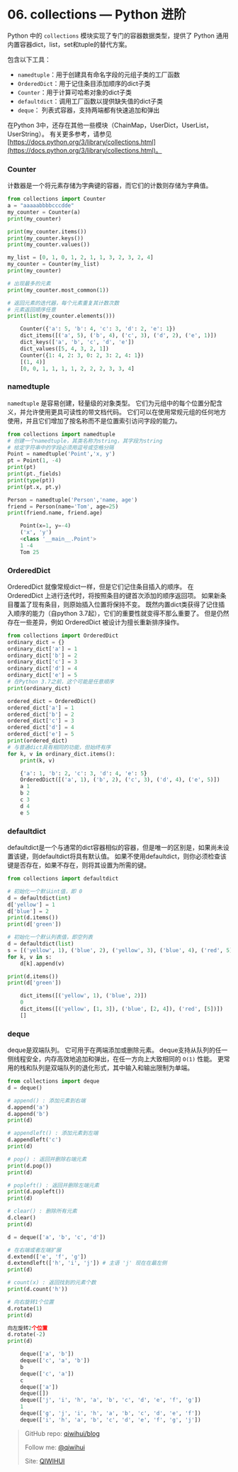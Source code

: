 # 06. collections — Python 进阶

Python 中的 `collections` 模块实现了专门的容器数据类型，提供了 Python 通用内置容器dict，list，set和tuple的替代方案。

包含以下工具：

- `namedtuple`：用于创建具有命名字段的元组子类的工厂函数
- `OrderedDict`：用于记住条目添加顺序的dict子类
- `Counter`：用于计算可哈希对象的dict子类
- `defaultdict`：调用工厂函数以提供缺失值的dict子类
- `deque`： 列表式容器，支持两端都有快速追加和弹出

在Python 3中，还存在其他一些模块（ChainMap，UserDict，UserList，UserString）。 有关更多参考，请参见 [https://docs.python.org/3/library/collections.html](https://docs.python.org/3/library/collections.html)。

<!--more-->

### Counter

计数器是一个将元素存储为字典键的容器，而它们的计数则存储为字典值。

```python
from collections import Counter
a = "aaaaabbbbcccdde"
my_counter = Counter(a)
print(my_counter)

print(my_counter.items())
print(my_counter.keys())
print(my_counter.values())

my_list = [0, 1, 0, 1, 2, 1, 1, 3, 2, 3, 2, 4]
my_counter = Counter(my_list)
print(my_counter)

# 出现最多的元素
print(my_counter.most_common(1))

# 返回元素的迭代器，每个元素重复其计数次数
# 元素返回顺序任意
print(list(my_counter.elements()))
```

```python
    Counter({'a': 5, 'b': 4, 'c': 3, 'd': 2, 'e': 1})
    dict_items([('a', 5), ('b', 4), ('c', 3), ('d', 2), ('e', 1)])
    dict_keys(['a', 'b', 'c', 'd', 'e'])
    dict_values([5, 4, 3, 2, 1])
    Counter({1: 4, 2: 3, 0: 2, 3: 2, 4: 1})
    [(1, 4)]
    [0, 0, 1, 1, 1, 1, 2, 2, 2, 3, 3, 4]
```

### namedtuple

`namedtuple` 是容易创建，轻量级的对象类型。 它们为元组中的每个位置分配含义，并允许使用更具可读性的带文档代码。 它们可以在使用常规元组的任何地方使用，并且它们增加了按名称而不是位置索引访问字段的能力。

```python
from collections import namedtuple
# 创建一个namedtuple，其类名称为string，其字段为string
# 给定字符串中的字段必须用逗号或空格分隔
Point = namedtuple('Point','x, y')
pt = Point(1, -4)
print(pt)
print(pt._fields)
print(type(pt))
print(pt.x, pt.y)

Person = namedtuple('Person','name, age')
friend = Person(name='Tom', age=25)
print(friend.name, friend.age)
```

```python
    Point(x=1, y=-4)
    ('x', 'y')
    <class '__main__.Point'>
    1 -4
    Tom 25
```

### OrderedDict

OrderedDict 就像常规dict一样，但是它们记住条目插入的顺序。 在 OrderedDict 上进行迭代时，将按照条目的键首次添加的顺序返回项。 如果新条目覆盖了现有条目，则原始插入位置将保持不变。 既然内置dict类获得了记住插入顺序的能力（自python 3.7起），它们的重要性就变得不那么重要了。 但是仍然存在一些差异，例如 OrderedDict 被设计为擅长重新排序操作。

```python
from collections import OrderedDict
ordinary_dict = {}
ordinary_dict['a'] = 1
ordinary_dict['b'] = 2
ordinary_dict['c'] = 3
ordinary_dict['d'] = 4
ordinary_dict['e'] = 5
# 在Python 3.7之前，这个可能是任意顺序
print(ordinary_dict)

ordered_dict = OrderedDict()
ordered_dict['a'] = 1
ordered_dict['b'] = 2
ordered_dict['c'] = 3
ordered_dict['d'] = 4
ordered_dict['e'] = 5
print(ordered_dict)
# 与普通dict具有相同的功能，但始终有序
for k, v in ordinary_dict.items():
    print(k, v)
```

```python
    {'a': 1, 'b': 2, 'c': 3, 'd': 4, 'e': 5}
    OrderedDict([('a', 1), ('b', 2), ('c', 3), ('d', 4), ('e', 5)])
    a 1
    b 2
    c 3
    d 4
    e 5
```

### defaultdict

defaultdict是一个与通常的dict容器相似的容器，但是唯一的区别是，如果尚未设置该键，则defaultdict将具有默认值。 如果不使用defaultdict，则你必须检查该键是否存在，如果不存在，则将其设置为所需的键。

```python
from collections import defaultdict

# 初始化一个默认int值，即 0
d = defaultdict(int)
d['yellow'] = 1
d['blue'] = 2
print(d.items())
print(d['green'])

# 初始化一个默认列表值，即空列表
d = defaultdict(list)
s = [('yellow', 1), ('blue', 2), ('yellow', 3), ('blue', 4), ('red', 5)]
for k, v in s:
    d[k].append(v)

print(d.items())
print(d['green'])
```

```python
    dict_items([('yellow', 1), ('blue', 2)])
    0
    dict_items([('yellow', [1, 3]), ('blue', [2, 4]), ('red', [5])])
    []
```

### deque

deque是双端队列。 它可用于在两端添加或删除元素。 deque支持从队列的任一侧线程安全，内存高效地追加和弹出，在任一方向上大致相同的 `O(1)` 性能。 更常用的栈和队列是双端队列的退化形式，其中输入和输出限制为单端。

```python
from collections import deque
d = deque()

# append() : 添加元素到右端
d.append('a')
d.append('b')
print(d)

# appendleft() : 添加元素到左端
d.appendleft('c')
print(d)

# pop() : 返回并删除右端元素
print(d.pop())
print(d)

# popleft() : 返回并删除左端元素
print(d.popleft())
print(d)

# clear() : 删除所有元素
d.clear()
print(d)

d = deque(['a', 'b', 'c', 'd'])

# 在右端或者左端扩展
d.extend(['e', 'f', 'g'])
d.extendleft(['h', 'i', 'j']) # 主语 'j' 现在在最左侧 
print(d)

# count(x) : 返回找到的元素个数
print(d.count('h'))

# 向右旋转1个位置
d.rotate(1)
print(d)

向左旋转2个位置
d.rotate(-2)
print(d)
```

```python
    deque(['a', 'b'])
    deque(['c', 'a', 'b'])
    b
    deque(['c', 'a'])
    c
    deque(['a'])
    deque([])
    deque(['j', 'i', 'h', 'a', 'b', 'c', 'd', 'e', 'f', 'g'])
    1
    deque(['g', 'j', 'i', 'h', 'a', 'b', 'c', 'd', 'e', 'f'])
    deque(['i', 'h', 'a', 'b', 'c', 'd', 'e', 'f', 'g', 'j'])
```

> GitHub repo: [qiwihui/blog](https://github.com/qiwihui/blog)
>
> Follow me: [@qiwihui](https://github.com/qiwihui)
>
> Site: [QIWIHUI](https://qiwihui.com)

